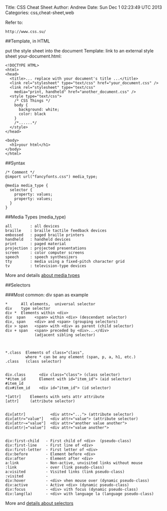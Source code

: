 Title: CSS Cheat Sheet
Author: Andrew
Date: Sun Dec  1 02:23:49 UTC 2013
Categories: css,cheat-sheet,web


Refer to:

    http://www.css.su/


##Template, in HTML

put the style sheet into the document  Template: link to an external style sheet your-document.html:


    <!DOCTYPE HTML>
    <html>
    <head>
      <title>... replace with your document's title ...</title>
      <link rel="stylesheet" type="text/css" href="your_document.css" />
      <link rel="stylesheet" type="text/css" 
        media="print, handheld" href="another_document.css" />
      <style type="text/css">
        /* CSS Things */
        body {
          background: white;
          color: black
        } 
        /*......*/
      </style>
    </head>

    <body>
      <h1>your html</h1>
    </body>
    </html> 


##Syntax

    /* Comment */
    @import url("fancyfonts.css") media_type;

    @media media_type {
      selector {
        property: values;
        property: values;
      }
    }


##Media Types (media\_type) 

    all        : all devices 
    braille    : braille tactile feedback devices
    embossed   : paged braille printers 
    handheld   : handheld devices  
    print      : paged material   
    projection : projected presentations  
    screen     : color computer screens   
    speech     : speech synthesizers      
    tty        : media using a fixed-pitch character grid
    tv         : television-type devices         

More and details [about media types](http://www.w3.org/TR/CSS21/media.html)


##Selectors

###Most common: div span as example

    *      All elements,  universal selector
    div    type selector                        
    div *  Elements within <div>                        
    div  span    <span> within <div> (descendant selector)    
    div, span    <div> and <span> (grouping selectors)        
    div > span   <span> with <div> as parent (child selector) 
    div + span   <span> preceded by <div>...</div>            
                 (adjacent sibling selector)

  

    *.class  Elements of class="class", 
             where * can be any element (span, p, a, h1, etc.)
    .class   (class selector)                                    


    div.class      <div class="class"> (class selector)     
    *#item_id      Element with id="item_id"> (aid selector)    
    #item_id                                                                      
    div#item_id    <div id="item_id"> (id selector)           
                                                                                  
    *[attr]    Elements with sets attr attribute        
    [attr]     (attribute selector)                         
                                                                                  
                                                                                  
    div[attr]           <div attr="..."> (attribute selector)    
    div[attr="value"]   <div attr="value"> (attribute selector)
    div[attr~="value"]  <div attr="another value another"> 
    div[attr|="value"]  <div attr="value another"> 


    div:first-child   - First child of <div>  (pseudo-class)         
    div:first-line    - First line of <div>
    div:first-letter  - First letter of <div>
    div:before        - Element before <div>
    div:after         - Element after <div>
    a:link            - Non-active, unvisited links without mouse    
    :link             - over (link pseudo-class)                     
    a:visited         - Visited links (link pseudo-class)            
    :visited          -                                              
    div:hover         - <div> vhen mouse over (dynamic pseudo-class) 
    div:active        - Active <div> (dynamic pseudo-class)          
    div:focus         - <div> vith focus (dynamic pseudo-class)      
    div:lang(la)      - <div> with language la (language pseudo-class)


  More and [details about selectors](http://www.w3.org/TR/CSS21/selector.html)

